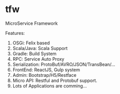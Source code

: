 # tfw
MicroService Framework

Features:

  1. OSGi: Felix based
  2. Scala/Java: Scala Support 
  3. Gradle: Build System
  4. RPC: Service Auto Proxy
  5. Serialization: ProtoBuf/AVRO/JSON/TransBean/...
  6. FrontEnd: ReactJS, Gulp system
  7. Admin: Bootstrap/H5/Restface
  8. Micro API: Restful and Protobuf support.
  9. Lots of Applications are comming...
  
  
  
